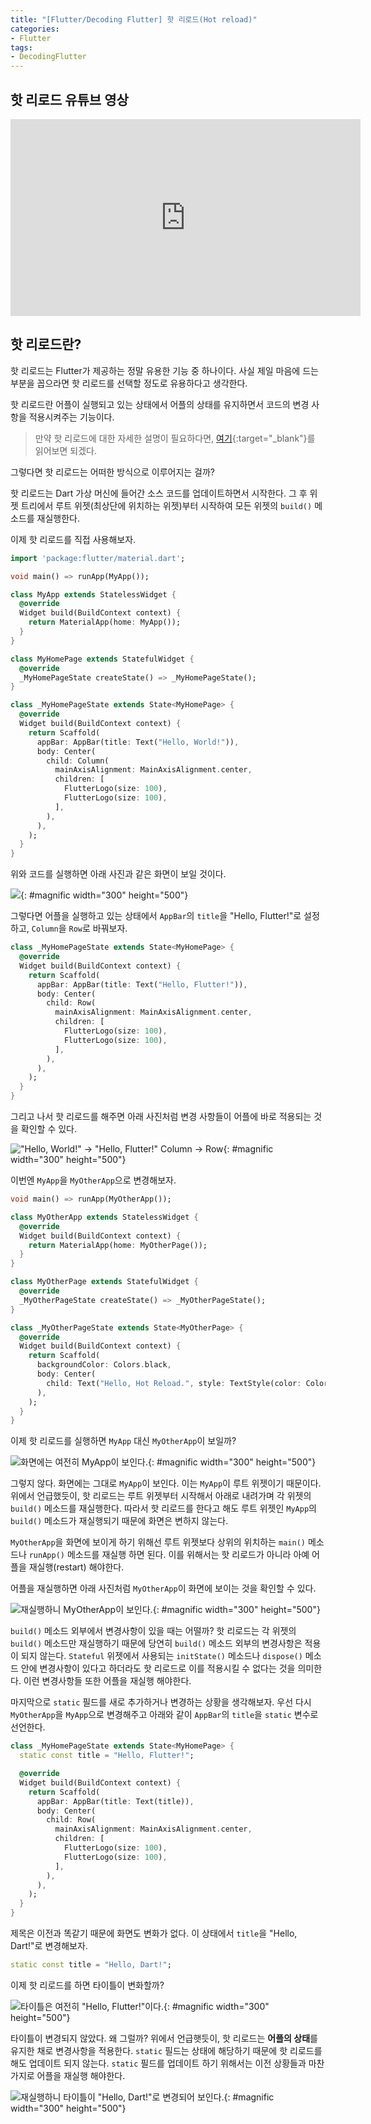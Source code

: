 ```yaml
---
title: "[Flutter/Decoding Flutter] 핫 리로드(Hot reload)"
categories:
- Flutter
tags:
- DecodingFlutter
---
```


## 핫 리로드 유튜브 영상

<iframe width="560" height="315" src="https://www.youtube.com/embed/sgPQklGe2K8?cc_load_policy=1" frameborder="0" allowfullscreen></iframe>

<br>

## 핫 리로드란?

핫 리로드는 Flutter가 제공하는 정말 유용한 기능 중 하나이다. 사실 제일 마음에 드는 부분을 꼽으라면 핫 리로드를 선택할 정도로 유용하다고 생각한다.

핫 리로드란 어플이 실행되고 있는 상태에서 어플의 상태를 유지하면서 코드의 변경 사항을 적용시켜주는 기능이다.

> 만약 핫 리로드에 대한 자세한 설명이 필요하다면, [여기](https://flutter.dev/docs/development/tools/hot-reload){:target="_blank"}를 읽어보면 되겠다.

그렇다면 핫 리로드는 어떠한 방식으로 이루어지는 걸까?

핫 리로드는 Dart 가상 머신에 들어간 소스 코드를 업데이트하면서 시작한다. 그 후 위젯 트리에서 루트 위젯(최상단에 위치하는 위젯)부터 시작하여 모든 위젯의 `build()` 메소드를 재실행한다.

이제 핫 리로드를 직접 사용해보자.

``` dart
import 'package:flutter/material.dart';

void main() => runApp(MyApp());

class MyApp extends StatelessWidget {
  @override
  Widget build(BuildContext context) {
    return MaterialApp(home: MyApp());
  }
}

class MyHomePage extends StatefulWidget {
  @override
  _MyHomePageState createState() => _MyHomePageState();
}

class _MyHomePageState extends State<MyHomePage> {
  @override
  Widget build(BuildContext context) {
    return Scaffold(
      appBar: AppBar(title: Text("Hello, World!")),
      body: Center(
        child: Column(
          mainAxisAlignment: MainAxisAlignment.center,
          children: [
            FlutterLogo(size: 100),
            FlutterLogo(size: 100),
          ],
        ),
      ),
    );
  }
}
```

위와 코드를 실행하면 아래 사진과 같은 화면이 보일 것이다.

![](/assets/flutter/DecodingFlutter/HotReload/Example1.png){: #magnific width="300" height="500"}

그렇다면 어플을 실행하고 있는 상태에서 `AppBar`의 `title`을 "Hello, Flutter!"로 설정하고,  `Column`을 `Row`로 바꿔보자.

``` dart
class _MyHomePageState extends State<MyHomePage> {
  @override
  Widget build(BuildContext context) {
    return Scaffold(
      appBar: AppBar(title: Text("Hello, Flutter!")),
      body: Center(
        child: Row(
          mainAxisAlignment: MainAxisAlignment.center,
          children: [
            FlutterLogo(size: 100),
            FlutterLogo(size: 100),
          ],
        ),
      ),
    );
  }
}
```

그리고 나서 핫 리로드를 해주면 아래 사진처럼 변경 사항들이 어플에 바로 적용되는 것을 확인할 수 있다.

!["Hello, World!" -> "Hello, Flutter!" <br> Column -> Row](/assets/flutter/DecodingFlutter/HotReload/Example2.png){: #magnific width="300" height="500"}

이번엔 `MyApp`을 `MyOtherApp`으로 변경해보자.

``` dart
void main() => runApp(MyOtherApp());
```

``` dart
class MyOtherApp extends StatelessWidget {
  @override
  Widget build(BuildContext context) {
    return MaterialApp(home: MyOtherPage());
  }
}

class MyOtherPage extends StatefulWidget {
  @override
  _MyOtherPageState createState() => _MyOtherPageState();
}

class _MyOtherPageState extends State<MyOtherPage> {
  @override
  Widget build(BuildContext context) {
    return Scaffold(
      backgroundColor: Colors.black,
      body: Center(
        child: Text("Hello, Hot Reload.", style: TextStyle(color: Colors.white, fontSize: 30)),
      ),
    );
  }
}
```

이제 핫 리로드를 실행하면 `MyApp` 대신 `MyOtherApp`이 보일까?

![화면에는 여전히 MyApp이 보인다.](/assets/flutter/DecodingFlutter/HotReload/Example3.png){: #magnific width="300" height="500"}

그렇지 않다. 화면에는 그대로 `MyApp`이 보인다. 이는 `MyApp`이 루트 위젯이기 때문이다. 위에서 언급했듯이, 핫 리로드는 루트 위젯부터 시작해서 아래로 내려가며 각 위젯의 `build()` 메소드를 재실행한다. 따라서 핫 리로드를 한다고 해도 루트 위젯인 `MyApp`의 `build()` 메소드가 재실행되기 때문에 화면은 변하지 않는다.

`MyOtherApp`을 화면에 보이게 하기 위해선 루트 위젯보다 상위의 위치하는 `main()` 메소드나 `runApp()` 메소드를 재실행 하면 된다. 이를 위해서는 핫 리로드가 아니라 아예 어플을 재실행(restart) 해야한다.

어플을 재실행하면 아래 사진처럼 `MyOtherApp`이 화면에 보이는 것을 확인할 수 있다.

![재실행하니 MyOtherApp이 보인다.](/assets/flutter/DecodingFlutter/HotReload/Example4.png){: #magnific width="300" height="500"}

`build()` 메소드 외부에서 변경사항이 있을 때는 어떨까? 핫 리로드는 각 위젯의 `build()` 메소드만 재실행하기 때문에 당연히 `build()` 메소드 외부의 변경사항은 적용이 되지 않는다. `Stateful` 위젯에서 사용되는 `initState()` 메소드나 `dispose()` 메소드 안에 변경사항이 있다고 하더라도 핫 리로드로 이를 적용시킬 수 없다는 것을 의미한다. 이런 변경사항들 또한 어플을 재실행 해야한다.

마지막으로 `static` 필드를 새로 추가하거나 변경하는 상황을 생각해보자. 우선 다시 `MyOtherApp`을  `MyApp`으로 변경해주고 아래와 같이 `AppBar`의 `title`을 `static` 변수로 선언한다.

``` dart
class _MyHomePageState extends State<MyHomePage> {
  static const title = "Hello, Flutter!";

  @override
  Widget build(BuildContext context) {
    return Scaffold(
      appBar: AppBar(title: Text(title)),
      body: Center(
        child: Row(
          mainAxisAlignment: MainAxisAlignment.center,
          children: [
            FlutterLogo(size: 100),
            FlutterLogo(size: 100),
          ],
        ),
      ),
    );
  }
}
```

제목은 이전과 똑같기 때문에 화면도 변화가 없다. 이 상태에서 `title`을 "Hello, Dart!"로 변경해보자.

``` dart
static const title = "Hello, Dart!";
```

이제 핫 리로드를 하면 타이틀이 변화할까?

![타이틀은 여전히 "Hello, Flutter!"이다.](/assets/flutter/DecodingFlutter/HotReload/Example3.png){: #magnific width="300" height="500"}

타이틀이 변경되지 않았다. 왜 그럴까? 위에서 언급햇듯이, 핫 리로드는 **어플의 상태**를 유지한 채로 변경사항을 적용한다. `static` 필드는 상태에 해당하기 때문에 핫 리로드를 해도 업데이트 되지 않는다. `static` 필드를 업데이트 하기 위해서는 이전 상황들과 마찬가지로 어플을 재실행 해야한다.

![재실행하니 타이틀이 "Hello, Dart!"로 변경되어 보인다.](/assets/flutter/DecodingFlutter/HotReload/Example5.png){: #magnific width="300" height="500"}
